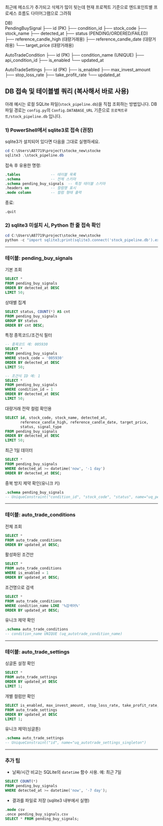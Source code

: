 최근에 메소드가 추가되고 삭제가 많이 됫는데 
현재 프로젝트 기준으로 엔드포인트별 프로세스 흐름도 다이어그램으로 그려줘

DB)  
PendingBuySignal
├── id (PK)
├── condition_id
├── stock_code
├── stock_name
├── detected_at
├── status (PENDING/ORDERED/FAILED)
├── reference_candle_high (대량거래용)
├── reference_candle_date (대량거래용)
└── target_price (대량거래용)

AutoTradeCondition
├── id (PK)
├── condition_name (UNIQUE)
├── api_condition_id
├── is_enabled
└── updated_at

AutoTradeSettings
├── id (PK)
├── is_enabled
├── max_invest_amount
├── stop_loss_rate
├── take_profit_rate
└── updated_at

## DB 접속 및 테이블별 쿼리 (복사해서 바로 사용)

아래 예시는 로컬 SQLite 파일(`stock_pipeline.db`)을 직접 조회하는 방법입니다. DB 파일 경로는 `config.py`의 `Config.DATABASE_URL` 기준으로 `프로젝트루트/stock_pipeline.db` 입니다.

### 1) PowerShell에서 sqlite3로 접속 (권장)
sqlite3가 설치되어 있다면 다음을 그대로 실행하세요.
```powershell
cd C:\Users\A87719\project\stocke_new\stocke
sqlite3 .\stock_pipeline.db
```

접속 후 유용한 명령:
```sql
.tables              -- 테이블 목록
.schema              -- 전체 스키마
.schema pending_buy_signals  -- 특정 테이블 스키마
.headers on          -- 컬럼명 표시
.mode column         -- 컬럼 형태 출력
```

종료:
```sql
.quit
```

### 2) sqlite3 미설치 시, Python 한 줄 접속 확인
```powershell
cd C:\Users\A87719\project\stocke_new\stocke
python -c "import sqlite3;print(sqlite3.connect('stock_pipeline.db').execute('SELECT name FROM sqlite_master WHERE type=\'table\'').fetchall())"
```

---

### 테이블: pending_buy_signals
기본 조회
```sql
SELECT *
FROM pending_buy_signals
ORDER BY detected_at DESC
LIMIT 50;
```

상태별 집계
```sql
SELECT status, COUNT(*) AS cnt
FROM pending_buy_signals
GROUP BY status
ORDER BY cnt DESC;
```

특정 종목코드/조건식 필터
```sql
-- 종목코드 예: 005930
SELECT *
FROM pending_buy_signals
WHERE stock_code = '005930'
ORDER BY detected_at DESC
LIMIT 50;

-- 조건식 ID 예: 1
SELECT *
FROM pending_buy_signals
WHERE condition_id = 1
ORDER BY detected_at DESC
LIMIT 50;
```

대량거래 전략 컬럼 확인용
```sql
SELECT id, stock_code, stock_name, detected_at,
       reference_candle_high, reference_candle_date, target_price,
       status, signal_type
FROM pending_buy_signals
ORDER BY detected_at DESC
LIMIT 50;
```

최근 1일 데이터
```sql
SELECT *
FROM pending_buy_signals
WHERE detected_at >= datetime('now', '-1 day')
ORDER BY detected_at DESC;
```

중복 방지 제약 확인(유니크 키)
```sql
.schema pending_buy_signals
-- UniqueConstraint("condition_id", "stock_code", "status", name="uq_pending_unique")
```

---

### 테이블: auto_trade_conditions
전체 조회
```sql
SELECT *
FROM auto_trade_conditions
ORDER BY updated_at DESC;
```

활성화된 조건만
```sql
SELECT *
FROM auto_trade_conditions
WHERE is_enabled = 1
ORDER BY updated_at DESC;
```

조건명으로 검색
```sql
SELECT *
FROM auto_trade_conditions
WHERE condition_name LIKE '%검색어%'
ORDER BY updated_at DESC;
```

유니크 제약 확인
```sql
.schema auto_trade_conditions
-- condition_name UNIQUE (uq_autotrade_condition_name)
```

---

### 테이블: auto_trade_settings
싱글톤 설정 확인
```sql
SELECT *
FROM auto_trade_settings
ORDER BY updated_at DESC
LIMIT 1;
```

개별 컬럼만 확인
```sql
SELECT is_enabled, max_invest_amount, stop_loss_rate, take_profit_rate, updated_at
FROM auto_trade_settings
ORDER BY updated_at DESC
LIMIT 1;
```

유니크 제약(싱글톤)
```sql
.schema auto_trade_settings
-- UniqueConstraint("id", name="uq_autotrade_settings_singleton")
```

---

### 추가 팁
- 날짜/시간 비교는 SQLite의 `datetime` 함수 사용. 예: 최근 7일
```sql
SELECT COUNT(*)
FROM pending_buy_signals
WHERE detected_at >= datetime('now', '-7 day');
```

- 결과를 파일로 저장 (sqlite3 내부에서 실행)
```sql
.mode csv
.once pending_buy_signals.csv
SELECT * FROM pending_buy_signals;
```